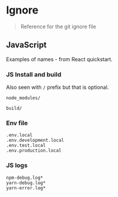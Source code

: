 # Ignore
> Reference for the git ignore file


## JavaScript

Examples of names - from React quickstart.

### JS Install and build

Also seen with `/` prefix but that is optional.

```
node_modules/

build/
```

### Env file

```
.env.local
.env.development.local
.env.test.local
.env.production.local
```

### JS logs

```
npm-debug.log*
yarn-debug.log*
yarn-error.log*
```

